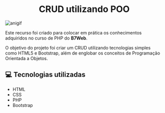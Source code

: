 <h1 align="center">CRUD utilizando POO</h1>

![anigif](https://user-images.githubusercontent.com/54897405/187304686-53066293-fc53-4409-bae2-eff6004e5a07.gif)

<p>Este recurso foi criado para colocar em prática os conhecimentos adquiridos no curso de PHP do <strong>B7Web</strong>.</p>
<p>O objetivo do projeto foi criar um CRUD utilizando tecnologias simples como HTML5 e Bootstrap, além de englobar os conceitos de Programação Orientada a Objetos.</p>

<h2>💻 Tecnologias utilizadas</h2>
<ul>
  <li>HTML</li>
  <li>CSS</li>
  <li>PHP</li>
  <li>Bootstrap</li>
</ul>
